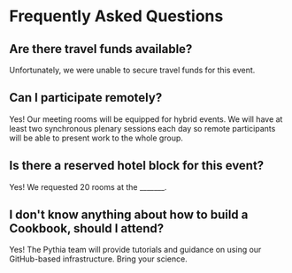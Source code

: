 # Frequently Asked Questions

## Are there travel funds available?

Unfortunately, we were unable to secure travel funds for this event.

## Can I participate remotely?

Yes! Our meeting rooms will be equipped for hybrid events. We will have at least two synchronous plenary sessions each day so remote participants will be able to present work to the whole group.

## Is there a reserved hotel block for this event?

Yes! We requested 20 rooms at the _______.

## I don't know anything about how to build a Cookbook, should I attend?

Yes! The Pythia team will provide tutorials and guidance on using our GitHub-based infrastructure. Bring your science.
